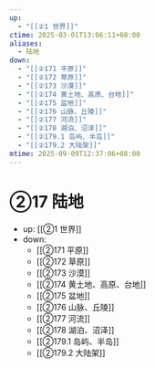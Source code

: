 ```yaml
---
up:
  - "[[②1 世界]]"
ctime: 2025-03-01T13:06:11+08:00
aliases:
  - 陆地
down:
  - "[[②171 平原]]"
  - "[[②172 草原]]"
  - "[[②173 沙漠]]"
  - "[[②174 黄土地、高原、台地]]"
  - "[[②175 盆地]]"
  - "[[②176 山脉、丘陵]]"
  - "[[②177 河流]]"
  - "[[②178 湖泊、沼泽]]"
  - "[[②179.1 岛屿、半岛]]"
  - "[[②179.2 大陆架]]"
mtime: 2025-09-09T12:37:06+08:00
---
```


# ②17 陆地

- up: [[②1 世界]]
- down:	
	- [[②171 平原]]
	- [[②172 草原]]
	- [[②173 沙漠]]
	- [[②174 黄土地、高原、台地]]
	- [[②175 盆地]]
	- [[②176 山脉、丘陵]]
	- [[②177 河流]]
	- [[②178 湖泊、沼泽]]
	- [[②179.1 岛屿、半岛]]
	- [[②179.2 大陆架]]
	
